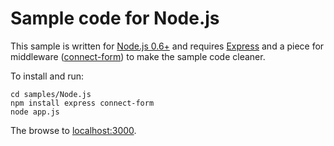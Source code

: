 # Sample code for Node.js

This sample is written for [Node.js 0.6+](http://nodejs.org/) and requires [Express](http://expressjs.com/) and a piece for middleware ([connect-form](https://github.com/visionmedia/connect-form)) to make the sample code cleaner.

To install and run:

    cd samples/Node.js
    npm install express connect-form
    node app.js
    
The browse to [localhost:3000](http://localhost:3000).
